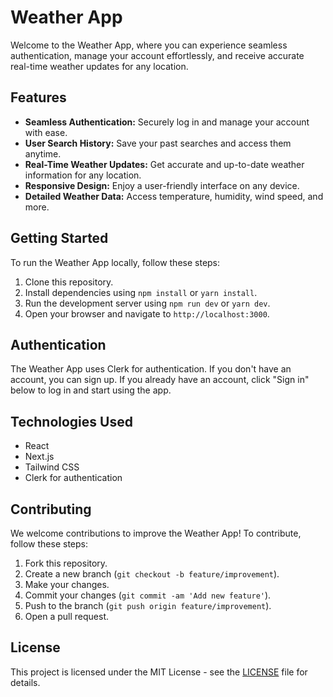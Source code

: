 # Weather App

Welcome to the Weather App, where you can experience seamless authentication, manage your account effortlessly, and receive accurate real-time weather updates for any location.

## Features

- **Seamless Authentication:** Securely log in and manage your account with ease.
- **User Search History:** Save your past searches and access them anytime.
- **Real-Time Weather Updates:** Get accurate and up-to-date weather information for any location.
- **Responsive Design:** Enjoy a user-friendly interface on any device.
- **Detailed Weather Data:** Access temperature, humidity, wind speed, and more.

## Getting Started

To run the Weather App locally, follow these steps:

1. Clone this repository.
2. Install dependencies using `npm install` or `yarn install`.
3. Run the development server using `npm run dev` or `yarn dev`.
4. Open your browser and navigate to `http://localhost:3000`.

## Authentication

The Weather App uses Clerk for authentication. If you don't have an account, you can sign up. If you already have an account, click "Sign in" below to log in and start using the app.

## Technologies Used

- React
- Next.js
- Tailwind CSS
- Clerk for authentication

## Contributing

We welcome contributions to improve the Weather App! To contribute, follow these steps:

1. Fork this repository.
2. Create a new branch (`git checkout -b feature/improvement`).
3. Make your changes.
4. Commit your changes (`git commit -am 'Add new feature'`).
5. Push to the branch (`git push origin feature/improvement`).
6. Open a pull request.

## License

This project is licensed under the MIT License - see the [LICENSE](./LICENSE) file for details.
